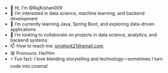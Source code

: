 - 👋 Hi, I’m @RajKishan009  
- 👀 I’m interested in data science, machine learning, and backend development  
- 🌱 I’m currently learning Java, Spring Boot, and exploring data-driven applications  
- 💞️ I’m looking to collaborate on projects in data science, analytics, and backend systems  
- 📫 How to reach me: singhsrk21@gmail.com  
- 😄 Pronouns: He/Him  
- ⚡ Fun fact: I love blending storytelling and technology—sometimes I turn code into cinema!

<!---
RajKishan009/RajKishan009 is a ✨ special ✨ repository because its `README.md` (this file) appears on your GitHub profile.
You can click the Preview link to take a look at your changes.
--->

